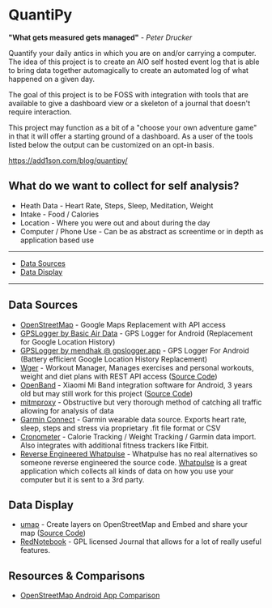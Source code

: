# QuantiPy

<strong>"What gets measured gets managed"</strong> - <em>Peter Drucker</em>

Quantify your daily antics in which you are on and/or carrying a computer. The idea of this project is to create an AIO self hosted event log that is able to bring data together automagically to create an automated log of what happened on a given day. 

The goal of this project is to be FOSS with integration with tools that are available to give a dashboard view or a skeleton of a journal that doesn't require interaction.

This project may function as a bit of a "choose your own adventure game" in that it will offer a starting ground of a dashboard. As a user of the tools listed below the output can be customized on an opt-in basis.

https://add1son.com/blog/quantipy/

## What do we want to collect for self analysis?
* Heath Data - Heart Rate, Steps, Sleep, Meditation, Weight
* Intake - Food / Calories
* Location - Where you were out and about during the day 
* Computer / Phone Use - Can be as abstract as screentime or in depth as application based use 

--------------------
  - [Data Sources](#datasources)
  - [Data Display](#datadisplay)
-----------------------------------------------------------------------------

## Data Sources
 * [OpenStreetMap](https://www.openstreetmap.org) - Google Maps Replacement with API access
 * [GPSLogger by Basic Air Data](https://github.com/BasicAirData/GPSLogger) - GPS Logger for Android (Replacement for Google Location History)
 * [GPSLogger by mendhak @ gpslogger.app](https://github.com/mendhak/gpslogger) - GPS Logger For Android (Battery efficient Google Location History Replacement)
 * [Wger](https://wger.de/en/dashboard) - Workout Manager, Manages exercises and personal workouts, weight and diet plans with REST API access ([Source Code](https://github.com/wger-project/wger))
 * [OpenBand](https://github.com/UgoRaffaele/xiaomi-miband-android) - Xiaomi Mi Band integration software for Android, 3 years old but may still work for this project ([Source Code](https://github.com/UgoRaffaele/xiaomi-miband-android))
 * [mitmproxy](https://blog.heckel.xyz/2013/07/01/how-to-use-mitmproxy-to-read-and-modify-https-traffic-of-your-phone/) - Obstructive but very thorough method of catching all traffic allowing for analysis of data
 * [Garmin Connect](https://connect.garmin.com/) - Garmin wearable data source. Exports heart rate, sleep, steps and stress via proprietary .fit file format or CSV 
 * [Cronometer](https://cronometer.com) - Calorie Tracking / Weight Tracking / Garmin data import. Also integrates with additional fitness trackers like Fitbit.
 * [Reverse Engineered Whatpulse](https://github.com/sim642/whatpulse) - Whatpulse has no real alternatives so someone reverse engineered the source code. [Whatpulse](https://whatpulse.org) is a great application which collects all kinds of data on how you use your computer but it is sent to a 3rd party.
## Data Display
 * [umap](https://umap.openstreetmap.fr/en/) - Create layers on OpenStreetMap and Embed and share your map ([Source Code](https://github.com/umap-project/umap))
 * [RedNotebook](https://rednotebook.sourceforge.io/) - GPL licensed Journal that allows for a lot of really useful features. 
## Resources & Comparisons 
* [OpenStreetMap Android App Comparison](https://wiki.openstreetmap.org/wiki/Comparison_of_Android_applications)
